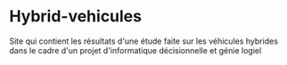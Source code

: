 Hybrid-vehicules
================

Site qui contient les résultats d'une étude faite sur les véhicules hybrides dans le cadre d'un projet d'informatique décisionnelle et génie logiel
